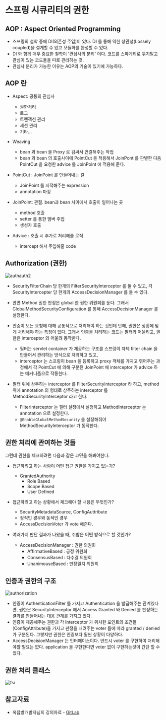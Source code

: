 # 스프링 시큐리티의 권한

## AOP : Aspect Oriented Programming

- 스프링의 철학 중에 DI(의존성 주입)이 있다. DI 를 통해 약한 상관성(Lossely coupled)을 설계할 수 있고 모듈화를 완성할 수 있다.
- DI 와 함께 매우 중요한 철학이 '관심사의 분리' 이다. 코드를 스파게티로 묶지말고 관심이 있는 코드들을 따로 관리하는 것.
- 관심사 분리가 가능한 이유는 AOP의 기술이 있기에 가능하다.

## AOP 란

- Aspect: 공통의 관심사
  - 권한처리
  - 로그
  - 트랜잭션 관리
  - 세션 관리
  - 기타...

- Weaving
  - bean 과 bean 을 Proxy 로 감싸서 연결해주는 작업
  - bean 과 bean 의 호출사이에 PointCut 을 적용해서 JoinPont 를 판별한 다음 PointCut 을 요청한 advice 를 JoinPoint 에 적용해 준다.

- PointCut : JoinPoint 를 만들어내는 칼
  - JoinPoint 를 지적해주는 expression
  - annotation 마킹

- JoinPoint: 관절. bean과 bean 사이에서 호출이 일어나는 곳
  - method 호출
  - setter 를 통한 멤버 주입
  - 생성자 호출

- Advice : 호출 시 추가로 처리해줄 로직
  - intercept 해서 주입해줄 code

## Authorization (권한)

![authauth2](https://bluewind8791.github.io/assets/image/9-authentication-authorization-2.png)


- SecurityFilterChain 당 한개의 FilterSecurityInterceptor 를 둘 수 있고, 각 SecurityIntercepter 당 한개의 AccessDecisionManager 를 둘 수 있다. 

- 반면 Method 권한 판정은 global 한 권한 위원회를 둔다. 그래서 GlobalMethodSecurityConfiguration 를 통해 AccessDecisionManager 를 설정한다.

- 인증이 모든 요청에 대해 공통적으로 처리해야 하는 것인데 반해, 권한은 상황에 맞게 처리해야 하는 특징이 있다. 그래서 인증을 처리하는 코드는 필터와 어울리고, 권한은 interceptor 와 어울려 동작한다. 
  - 필터는 servlet container 가 제공하는 구조를 스프링이 자체 filter chain 을 만들어서 관리하는 방식으로 처리하고 있고, 
  - interceptor 는 스프링이 bean 을 등록하고 proxy 객체를 가지고 엮어주는 과정에서 각 PointCut 에 의해 구분된 JoinPoint 에 interceptor 가 advice 하는 메커니즘으로 작동한다.

- 필터 위에 상주하는 interceptor 를 FilterSecurityInterceptor 라 하고, method 위에 annotation 의 형태로 상주하는 interceptor 를 MethodSecurityInterceptor 라고 한다.
  - FilterInterceptor 는 필터 설정에서 설정하고 MethodInterceptor 는 annotation 으로 설정한다.
  - `@EnableGlobalMethodSecurity` 를 설정해줘야 MethodSecurityInterceptor 가 동작한다.

## 권한 처리에 관여하는 것들

그런데 권한을 체크하려면 다음과 같은 고민을 해봐야한다.

- 접근하려고 하는 사람이 어떤 접근 권한을 가지고 있는가?
  - GrantedAuthority
    - Role Based
    - Scope Based
    - User Defined

- 접근하려고 하는 상황에서 체크해야 할 내용은 무엇인가?
  - SecurityMetadataSource, ConfigAuttribute
  - 정적인 경우와 동적인 경우
  - AccessDecisionVoter 가 vote 해준다.

- 여러가지 판단 결과가 나왔을 때, 취합은 어떤 방식으로 할 것인가?
  - AccessDecisionManager : 권한 의원회
    - AffirmativeBased : 긍정 위원회
    - ConsensusBased : 다수결 의원회
    - UnanimouseBased : 만장일치 의원회

## 인증과 권한의 구조

![authorization](https://bluewind8791.github.io/assets/image/9-authorization-2.png)

- 인증이 AuthenticationFilter 를 가지고 Authentication 을 발급해주는 관계였다면, 권한은 SecurityInterceptor 에서 Access Granted 와 Denied 를 판정하는 결과를 만들어내는 대응 관계를 가지고 있다.
- 인증이 제공해주는 권한과 각 Interceptor 가 위치한 포인트의 조건들(ConfigAttribute)을 가지고 판정을 내려주는 voter 들에 따라 granted / denied 가 구분된다. 그렇지만 권한은 인증보다 훨씬 상황이 다양하다.
- AccessDecisionManager 는 인터페이스이다. 반드시 voter 를 구현하여 처리해야할 필요는 없다. application 을 구현한다면 voter 없이 구현하는것이 간단 할 수 있다.

## 권한 처리 클래스

![fsi](https://bluewind8791.github.io/assets/image/9-filtersecurityinterceptor.png)

## 참고자료

- 옥탑방개발자님의 강의자료 - [GitLab](https://gitlab.com/jongwons.choi/spring-boot-security-lecture/-/blob/master/part2/Lec-1%20%EA%B6%8C%ED%95%9C%EC%9D%98%20%ED%81%B0%20%EA%B7%B8%EB%A6%BC.md)